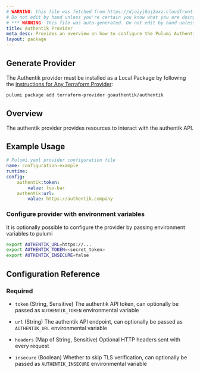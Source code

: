 ```yaml
---
# WARNING: this file was fetched from https://djoiyj6oj2oxz.cloudfront.net/docs/registry.opentofu.org/goauthentik/authentik/2025.2.0/index.md
# Do not edit by hand unless you're certain you know what you are doing!
# *** WARNING: This file was auto-generated. Do not edit by hand unless you're certain you know what you are doing! ***
title: Authentik Provider
meta_desc: Provides an overview on how to configure the Pulumi Authentik provider.
layout: package
---
```


## Generate Provider

The Authentik provider must be installed as a Local Package by following the [instructions for Any Terraform Provider](https://www.pulumi.com/registry/packages/terraform-provider/):

```bash
pulumi package add terraform-provider goauthentik/authentik
```
## Overview

The authentik provider provides resources to interact with the authentik API.
## Example Usage

```yaml
# Pulumi.yaml provider configuration file
name: configuration-example
runtime:
config:
    authentik:token:
        value: foo-bar
    authentik:url:
        value: https://authentik.company

```
### Configure provider with environment variables
It is optionally possible to configure the provider by passing environment variables to pulumi
```bash
export AUTHENTIK_URL=https://...
export AUTHENTIK_TOKEN=<secret_token>
export AUTHENTIK_INSECURE=false
```
## Configuration Reference
### Required

- `token` (String, Sensitive) The authentik API token, can optionally be passed as `AUTHENTIK_TOKEN` environmental variable
- `url` (String) The authentik API endpoint, can optionally be passed as `AUTHENTIK_URL` environmental variable

- `headers` (Map of String, Sensitive) Optional HTTP headers sent with every request
- `insecure` (Boolean) Whether to skip TLS verification, can optionally be passed as `AUTHENTIK_INSECURE` environmental variable